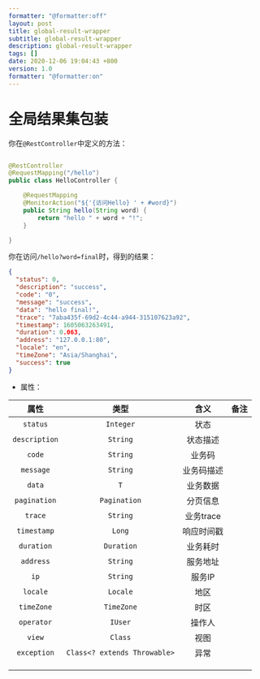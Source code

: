 ```yaml
---
formatter: "@formatter:off"
layout: post 
title: global-result-wrapper 
subtitle: global-result-wrapper 
description: global-result-wrapper 
tags: []
date: 2020-12-06 19:04:43 +800 
version: 1.0
formatter: "@formatter:on"
---
```


# 全局结果集包装

你在`@RestController`中定义的方法：

```java

@RestController
@RequestMapping("/hello")
public class HelloController {

    @RequestMapping
    @MonitorAction("${'{访问Hello} ' + #word}")
    public String hello(String word) {
        return "hello " + word + "!";
    }

}
```

你在访问`/hello?word=final`时，得到的结果：

```json
{
  "status": 0,
  "description": "success",
  "code": "0",
  "message": "success",
  "data": "hello final!",
  "trace": "7aba435f-69d2-4c44-a944-315107623a92",
  "timestamp": 1605063263491,
  "duration": 0.063,
  "address": "127.0.0.1:80",
  "locale": "en",
  "timeZone": "Asia/Shanghai",
  "success": true
}
```

* 属性：

| 属性          | 类型      | 含义     | 备注 |
| :------------: | :--------: | :-------: | :---: |
| `status`      | `Integer` | 状态     |      |
| `description` | `String`  | 状态描述 |      |
|    `code`    |           `String`           |   业务码   |      |
|  `message`   |           `String`           | 业务码描述 |      |
|    `data`    |             `T`              |  业务数据  |      |
| `pagination` |         `Pagination`         |  分页信息  |      |
|   `trace`    |           `String`           | 业务trace  |      |
| `timestamp`  |            `Long`            | 响应时间戳 |      |
|  `duration`  |          `Duration`          |  业务耗时  |      |
|  `address`   |           `String`           |  服务地址  |      |
|     `ip`     |           `String`           |   服务IP   |      |
|   `locale`   |           `Locale`           |    地区    |      |
|  `timeZone`  |          `TimeZone`          |    时区    |      |
|  `operator`  |           `IUser`            |   操作人   |      |
|    `view`    |           `Class`            |    视图    |      |
| `exception`  | `Class<? extends Throwable>` |    异常    |      |
|              |                              |            |      |
|              |                              |            |      |
|              |                              |            |      |

